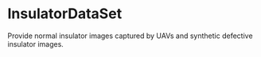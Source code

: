 # InsulatorDataSet
Provide normal insulator images captured by UAVs and synthetic defective insulator images.
